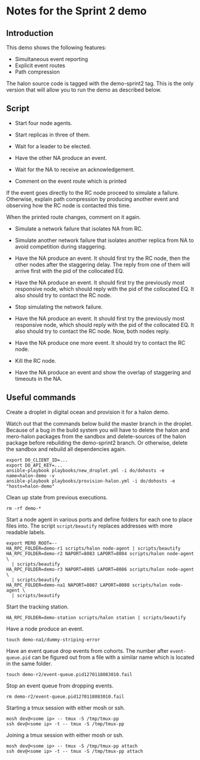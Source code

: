 # Notes for the Sprint 2 demo

## Introduction

This demo shows the following features:
* Simultaneous event reporting
* Explicit event routes
* Path compression

The halon source code is tagged with the demo-sprint2 tag.
This is the only version that will allow you to run the demo as described
below.

## Script

* Start four node agents.
* Start replicas in three of them.
* Wait for a leader to be elected.

* Have the other NA produce an event.
* Wait for the NA to receive an acknowledgement.
* Comment on the event route which is printed 

If the event goes directly to the RC node proceed to simulate a failure.
Otherwise, explain path compression by producing another event and
observing how the RC node is contacted this time.

When the printed route changes, comment on it again.

* Simulate a network failure that isolates NA from RC.
* Simulate another network failure that isolates another replica from NA
  to avoid competition during staggering.
* Have the NA produce an event. It should first try the RC node, then
  the other nodes after the staggering delay. The reply from one of them
  will arrive first with the pid of the collocated EQ.
* Have the NA produce an event. It should first try the previously most
  responsive node, which should reply with the pid of the collocated
  EQ. It also should try to contact the RC node.

* Stop simulating the network failure.
* Have the NA produce an event. It should first try the previously most
  responsive node, which should reply with the pid of the collocated EQ.
  It also should try to contact the RC node. Now, both nodes reply.

* Have the NA produce one more event. It should try to contact the RC node.
* Kill the RC node.
* Have the NA produce an event and show the overlap of staggering and
  timeouts in the NA.


## Useful commands

Create a droplet in digital ocean and provision it for a halon demo.

Watch out that the commands below build the master branch in the droplet.
Because of a bug in the build system you will have to delete the halon
and mero-halon packages from the sandbox and delete-sources of the
halon package before rebuilding the demo-sprint2 branch. Or otherwise,
delete the sandbox and rebuild all dependencies again.

```
export DO_CLIENT_ID=...
export DO_API_KEY=...
ansible-playbook playbooks/new_droplet.yml -i do/dohosts -e name=halon-demo -v
ansible-playbook playbooks/provision-halon.yml -i do/dohosts -e "hosts=halon-demo"
```

Clean up state from previous executions.

```
rm -rf demo-*
```

Start a node agent in various ports and define folders for each one to
place files into. The script `script/beautify` replaces addresses with
more readable labels.

```
export MERO_ROOT=--
HA_RPC_FOLDER=demo-r1 scripts/halon node-agent | scripts/beautify
HA_RPC_FOLDER=demo-r2 NAPORT=8083 LAPORT=8084 scripts/halon node-agent \
  | scripts/beautify
HA_RPC_FOLDER=demo-r3 NAPORT=8085 LAPORT=8086 scripts/halon node-agent \
  | scripts/beautify
HA_RPC_FOLDER=demo-na1 NAPORT=8087 LAPORT=8088 scripts/halon node-agent \
  | scripts/beautify
```

Start the tracking station.

```
HA_RPC_FOLDER=demo-station scripts/halon station | scripts/beautify
```

Have a node produce an event.

```
touch demo-na1/dummy-striping-error
```

Have an event queue drop events from cohorts. The number after
`event-queue.pid` can be figured out from a file with a similar name
which is located in the same folder.

```
touch demo-r2/event-queue.pid1270118083010.fail
```

Stop an event queue from dropping events.

```
rm demo-r2/event-queue.pid1270118083010.fail
```

Starting a tmux session with either mosh or ssh.

```
mosh dev@<some ip> -- tmux -S /tmp/tmux-pp
ssh dev@<some ip> -t -- tmux -S /tmp/tmux-pp
```

Joining a tmux session with either mosh or ssh.

```
mosh dev@<some ip> -- tmux -S /tmp/tmux-pp attach
ssh dev@<some ip> -t -- tmux -S /tmp/tmux-pp attach
```
